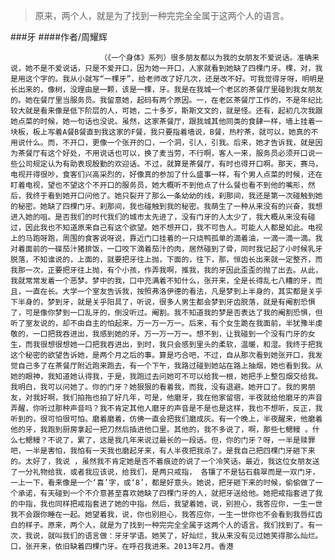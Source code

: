 > 原来，两个人，就是为了找到一种完完全全属于这两个人的语言。

###牙
####作者/周耀辉

						（《一个身体》系列）很多朋友都以为我的女朋友不爱说话。准确来说，她不是不爱说话，只是不爱开口，因为她一开口，人家就看到她缺了四棵门牙。棵，对，我是用这个字的。我从小就写“一棵牙”，给老师改了好几次，还是改不好。可我觉得牙呀，明明是长出来的，像树，没理由是一颗，该是一棵，牙。我是在我城一个老区的茶餐厅里碰到我女朋友的。她在餐厅里当服务员。我留意她，起码有两个原因。一，在老区茶餐厅工作的，不是年纪比较大就是看来像是低下阶层的人，可她，二十多岁，斯斯文文的，就是怪。还有，起初几次我跟她点菜的时候，她一句话也没说。虽然，这家茶餐厅，跟我城其他同类的食肆一样，墙上挂着一块板，板上写着A餐B餐直到我这家的F餐，我只要指着墙说，B餐，热柠茶，就可以，她真的不用说什么。而，不开口，更像一个张开的口，一个洞，引人，引我。后来，她才告诉我，就是因为茶餐厅有这个好处，不用说话也可以，换了麦当劳，不行啊，客人一来，服务员必须开口说一些公司规定认为有助表现殷勤的欢迎话。不过，就算是茶餐厅，有时也得开口啊。那天，赛马，电视开得很吵，食客们兴高采烈的，好像真的参加了什么盛事一样，有个男人点菜的时候，还在盯着电视，望也不望这个不开口的服务员，她大概听不到他点了什么餐也看不到他的嘴形，然后，我终于看到她开口问他了。她只裂开了那么一条幼幼的线，刹那间，我还是第一次碰触到她的秘密。她缺了四棵门牙。刹那间，我也碰触到我的秘密。我萌生了一种从来没有的兴奋，我想进入她的咀。是否我们的时代我们的城市太先进了，没有门牙的人太少了，我大概从来没有碰过，因此我也不知道原来自己有这个欲望。她不想开口，我不可告人。可能人人都是如此。电视上的马跑呀跑，周围的食客说呀说，靠近门口挂着的一只烧鸭孤单的滴着油，一滴一滴一滴。我对着面前的一碟茄汁猪排饭，一口咬下滴着茄汁的肉，居然碰到了骨，同时我记起了小时候乳牙脱落，不知谁说的，上面的，就要把牙往上抛，下面的，往下，那，恒齿长出来就一定整齐，而我那一次，正要把牙往上抛，有个小孩，作弄我啊，推我，我的牙因此歪歪的抛了出去。从此，我就常常发着一个恶梦。梦中的我，口中充满着不知什么，张开来，全是长得乱七八糟的牙，而且，一直在长。大学一个室友告诉我，按照弗洛伊德的看法，凡是梦到上半身的，其实都是关乎下半身的，梦到牙，就是关乎阳具了，听说，很多人男生都会梦到牙齿脱落，就是有阉割恐惧了，可是像你梦到一口乱牙的，倒没听过。阉割。我不知道我的梦是否表达了我的阉割恐惧，但听了室友说的，却不由自主的怕起来。万一万一万一。后来，有个女生跪在我面前，半犹豫半虔敬的，一口把我吞进出，我感到她的牙。万一万一万一。想不到，让我碰到一个没有门牙的女生，而我很想很想她一口把我吞进出，到时，我只会感到里头的柔软，温暖，和湿。我终于把我这个秘密的欲望告诉她，是两个月之后的事。算是巧合吧，不过，自从那次看到她张开口，我发觉自己多了在茶餐厅附近跑来跑去，有一个下午，我路过碰到她站在路上抽烟，她也看到我。从她的眼神，我知道她认得我，于是，我跑过去问她可不可以给我一根，她把手上整包烟交给我。我明白，我可以问她了。你的门牙？她狠狠的看着我，而我，没有退避。她开口了。我的男朋友，对我好啊，我们拍拖也拍了好几年，可是，他磨牙，我在他家留宿，半夜就给他磨牙的声音弄醒，你听过那种声音吗？我不肯定其他人磨牙的声音是不是也是这样，我也不想听，反正，我听到的，很可怕很可怕。磨着磨着，仿佛一直会把我们磨成灰。有一个晚上，半夜醒来，他磨着他的牙，我跑到厨房拿起一把刀然后插进他口里。其他的，我不多说了，啊，那些七鳃鳗 。什么七鳃鳗？不说了，累了，这是我几年来说过最长的一段话。但，你的门牙？呀，一半是赎罪吧，一半是害怕，我怕有一天我也磨起牙来，有人半夜把我杀了。是我自己把四棵门牙砸下来的。太好了，我说 ，虽然我不肯定她是否不着痕迹的说了一个冷笑话。最近，我这位女朋友送了一分礼物给我，或者我应该说，给我们，是两只戒指， 各镶了不是钻石翡翠而是一双门牙，一上一下，看来像是一个‘喜’字，或‘8’，都是好意头。她说，把牙砸下来的时候，偷偷做了一个承诺，有天碰到一个不介意甚至喜欢她缺了四棵门牙的人，就把牙送给他。她把戒指套进了我的中指，我也同样把戒指套进了她的中指。然后，我望着她，说，别担心，我答应你，一生一世我不会跟你睡在一起。她望着我，说，你也别担心，我答应你，一生一世你也不会看到我唇红齿白的样子。原来，两个人，就是为了找到一种完完全全属于这两个人的语言。我们找到了。有一次，我说，就叫我们的语言做：牙牙学语。她笑了，好灿烂，我从来没有见过她笑得那么灿烂。口，张开来，依旧缺着四棵门牙。在呼召我进来。2013年2月。香港			  		
